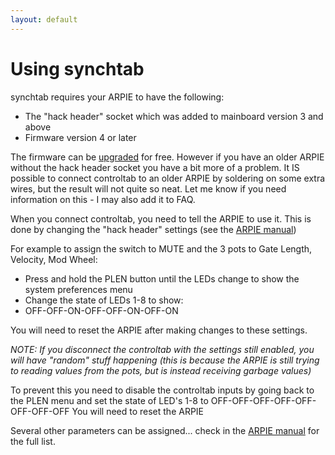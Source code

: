 ```yaml
---
layout: default
---
```


# Using synchtab

synchtab requires your ARPIE to have the following:

- The "hack header" socket which was added to mainboard version 3 and above
- Firmware version 4 or later

The firmware can be <a href="../arpie/update.html">upgraded</a> for free. However if you have an older ARPIE without the hack header socket you have a bit more of a problem. It IS possible to connect controltab to an older ARPIE by soldering on some extra wires, but the result will not quite so neat. Let me know if you need information on this - I may also add it to FAQ.

When you connect controltab, you need to tell the ARPIE to use it. This is done by changing the "hack header" settings (see the <a href="..\arpie\manual.html#hh">ARPIE manual</a>)

For example to assign the switch to MUTE and the 3 pots to Gate Length, Velocity, Mod Wheel:

* Press and hold the PLEN button until the LEDs change to show the system preferences menu 
* Change the state of LEDs 1-8 to show:
* OFF-OFF-ON-OFF-OFF-ON-OFF-ON

You will need to reset the ARPIE after making changes to these settings.

*NOTE: If you disconnect the controltab with the settings still enabled, you will have "random" stuff happening (this is because the ARPIE is still trying to reading values from the pots, but is instead receiving garbage values)*

To prevent this you need to disable the controltab inputs by going back to the PLEN menu and set the state of LED's 1-8 to
OFF-OFF-OFF-OFF-OFF-OFF-OFF-OFF
You will need to reset the ARPIE 

Several other parameters can be assigned... check in the <a href="..\arpie\manual.html#hh">ARPIE manual<a> for the full list.



